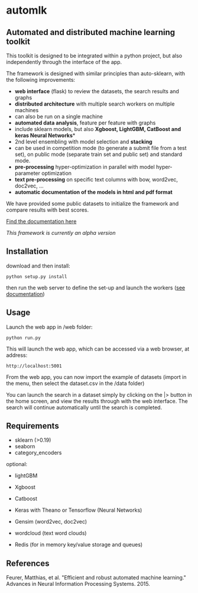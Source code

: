 # automlk
Automated and distributed machine learning toolkit
--------------------------------------------------

This toolkit is designed to be integrated within a python project, but also independently through the interface of the app.

The framework is designed with similar principles than auto-sklearn, with the following improvements:
- **web interface** (flask) to review the datasets, the search results and graphs
- **distributed architecture** with multiple search workers on multiple machines
- can also be run on a single machine
- **automated data analysis**, feature per feature with graphs
- include sklearn models, but also **Xgboost, LightGBM, CatBoost and keras Neural Networks***
- 2nd level ensembling with model selection and **stacking**
- can be used in competition mode (to generate a submit file from a test set), on public mode (separate train set and public set) and standard mode.
- **pre-processing** hyper-optimization in parallel with model hyper-parameter optimization
- **text pre-processing** on specific text columns with bow, word2vec, doc2vec, ...
- **automatic documentation of the models in html and pdf format**

We have provided some public datasets to initialize the framework and compare results with best scores.

[Find the documentation here](http://automlk.readthedocs.io/en/latest/)

*This framework is currently an alpha version*

Installation
------------
download and then install:

    python setup.py install

then run the web server to define the set-up and launch the workers ([see documentation](http://automlk.readthedocs.io/en/latest/))

Usage
-----
Launch the web app in /web folder:

    python run.py

This will launch the web app, which can be accessed via a web browser, at address:

    http://localhost:5001

From the web app, you can now import the example of datasets (import in the menu, then select the dataset.csv in the /data folder)

You can launch the search in a dataset simply by clicking on the |> button in the home screen, and view the results through with the web interface.
The search will continue automatically until the search is completed.


Requirements
------------
- sklearn (>0.19)
- seaborn
- category_encoders

optional:
- lightGBM
- Xgboost
- Catboost
- Keras with Theano or Tensorflow (Neural Networks)
- Gensim (word2vec, doc2vec)
- wordcloud (text word clouds)

- Redis (for in memory key/value storage and queues)

References
----------
Feurer, Matthias, et al. "Efficient and robust automated machine learning." Advances in Neural Information Processing Systems. 2015.
